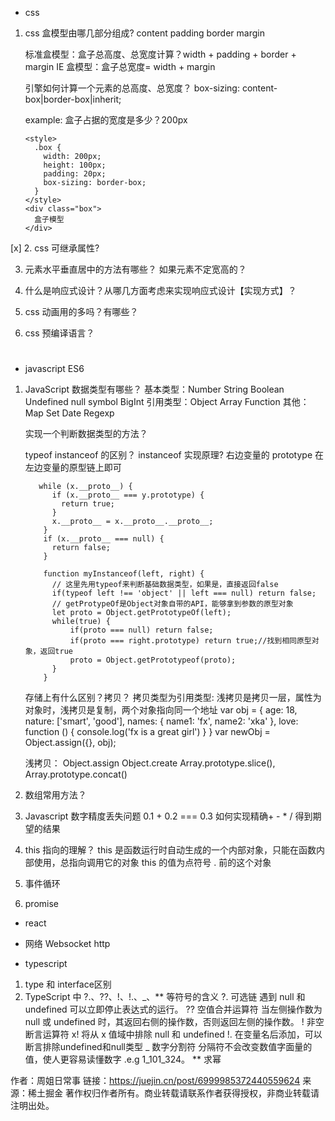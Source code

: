 - css

1. css 盒模型由哪几部分组成?
   content padding border margin

   标准盒模型：盒子总高度、总宽度计算？width + padding + border + margin
   IE 盒模型：盒子总宽度= width + margin

   引擎如何计算一个元素的总高度、总宽度？
   box-sizing: content-box|border-box|inherit;

   example: 盒子占据的宽度是多少？200px

   ```
   <style>
     .box {
       width: 200px;
       height: 100px;
       padding: 20px;
       box-sizing: border-box;
     }
   </style>
   <div class="box">
     盒子模型
   </div>
   ```

[x] 2. css 可继承属性?

3. 元素水平垂直居中的方法有哪些？
   如果元素不定宽高的？

4. 什么是响应式设计？从哪几方面考虑来实现响应式设计【实现方式】？

5. css 动画用的多吗？有哪些？

6. css 预编译语言？

#

- javascript ES6

1. JavaScript 数据类型有哪些？
   基本类型：Number String Boolean Undefined null symbol BigInt
   引用类型：Object Array Function 其他：Map Set Date Regexp

   实现一个判断数据类型的方法？

   typeof instanceof 的区别？
   instanceof 实现原理? 右边变量的 prototype 在左边变量的原型链上即可

   ```
      while (x.__proto__) {
         if (x.__proto__ === y.prototype) {
           return true;
         }
         x.__proto__ = x.__proto__.__proto__;
       }
       if (x.__proto__ === null) {
         return false;
       }

       function myInstanceof(left, right) {
         // 这里先用typeof来判断基础数据类型，如果是，直接返回false
         if(typeof left !== 'object' || left === null) return false;
         // getProtypeOf是Object对象自带的API，能够拿到参数的原型对象
         let proto = Object.getPrototypeOf(left);
         while(true) {
             if(proto === null) return false;
             if(proto === right.prototype) return true;//找到相同原型对象，返回true
             proto = Object.getPrototypeof(proto);
         }
       }
   ```

   存储上有什么区别？拷贝？
   拷贝类型为引用类型: 浅拷贝是拷贝一层，属性为对象时，浅拷贝是复制，两个对象指向同一个地址
   var obj = {
   age: 18,
   nature: ['smart', 'good'],
   names: {
   name1: 'fx',
   name2: 'xka'
   },
   love: function () {
   console.log('fx is a great girl')
   }
   }
   var newObj = Object.assign({}, obj);

   浅拷贝：
   Object.assign Object.create
   Array.prototype.slice(), Array.prototype.concat()

2. 数组常用方法？

3. Javascript 数字精度丢失问题
   0.1 + 0.2 === 0.3
   如何实现精确+ - \* / 得到期望的结果

4. this 指向的理解？
   this 是函数运行时自动生成的一个内部对象，只能在函数内部使用，总指向调用它的对象
   this 的值为点符号 . 前的这个对象

5. 事件循环

6. promise

- react

- 网络
Websocket  http

- typescript

1. type 和 interface区别
2. TypeScript 中 ?.、??、!、!.、_、** 等符号的含义
?. 可选链 遇到 null 和 undefined 可以立即停止表达式的运行。
?? 空值合并运算符 当左侧操作数为 null 或 undefined 时，其返回右侧的操作数，否则返回左侧的操作数。
! 非空断言运算符 x! 将从 x 值域中排除 null 和 undefined
!.  在变量名后添加，可以断言排除undefined和null类型
_ 数字分割符 分隔符不会改变数值字面量的值，使人更容易读懂数字 .e.g 1_101_324。
** 求幂

作者：周姐日常事
链接：https://juejin.cn/post/6999985372440559624
来源：稀土掘金
著作权归作者所有。商业转载请联系作者获得授权，非商业转载请注明出处。